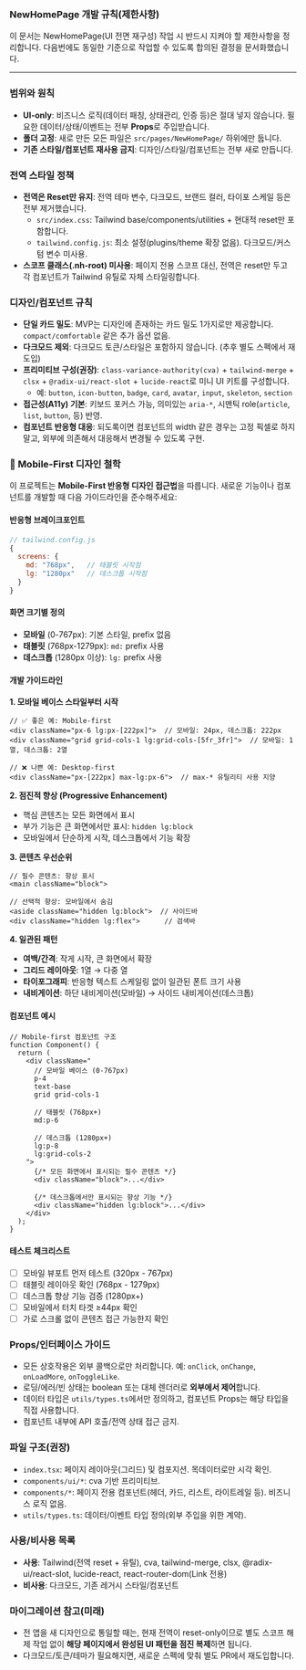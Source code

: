 ### NewHomePage 개발 규칙(제한사항)

이 문서는 NewHomePage(UI 전면 재구성) 작업 시 반드시 지켜야 할 제한사항을 정리합니다. 다음번에도 동일한 기준으로 작업할 수 있도록 합의된 결정을 문서화했습니다.

---

### 범위와 원칙

- **UI-only**: 비즈니스 로직(데이터 패칭, 상태관리, 인증 등)은 절대 넣지 않습니다. 필요한 데이터/상태/이벤트는 전부 **Props**로 주입받습니다.
- **폴더 고정**: 새로 만든 모든 파일은 `src/pages/NewHomePage/` 하위에만 둡니다.
- **기존 스타일/컴포넌트 재사용 금지**: 디자인/스타일/컴포넌트는 전부 새로 만듭니다.

### 전역 스타일 정책

- **전역은 Reset만 유지**: 전역 테마 변수, 다크모드, 브랜드 컬러, 타이포 스케일 등은 전부 제거했습니다.
  - `src/index.css`: Tailwind base/components/utilities + 현대적 reset만 포함합니다.
  - `tailwind.config.js`: 최소 설정(plugins/theme 확장 없음). 다크모드/커스텀 변수 미사용.
- **스코프 클래스(.nh-root) 미사용**: 페이지 전용 스코프 대신, 전역은 reset만 두고 각 컴포넌트가 Tailwind 유틸로 자체 스타일링합니다.

### 디자인/컴포넌트 규칙

- **단일 카드 밀도**: MVP는 디자인에 존재하는 카드 밀도 1가지로만 제공합니다. `compact/comfortable` 같은 추가 옵션 없음.
- **다크모드 제외**: 다크모드 토큰/스타일은 포함하지 않습니다. (추후 별도 스펙에서 재도입)
- **프리미티브 구성(권장)**: `class-variance-authority(cva)` + `tailwind-merge` + `clsx` + `@radix-ui/react-slot` + `lucide-react`로 미니 UI 키트를 구성합니다.
  - 예: `button`, `icon-button`, `badge`, `card`, `avatar`, `input`, `skeleton`, `section`
- **접근성(A11y) 기본**: 키보드 포커스 가능, 의미있는 `aria-*`, 시맨틱 role(`article`, `list`, `button`, 등) 반영.
- **컴포넌트 반응형 대응**: 되도록이면 컴포넌트의 width 같은 경우는 고정 픽셀로 하지말고, 외부에 의존해서 대응해서 변경될 수 있도록 구현.

### 📱 Mobile-First 디자인 철학

이 프로젝트는 **Mobile-First 반응형 디자인 접근법**을 따릅니다. 새로운 기능이나 컴포넌트를 개발할 때 다음 가이드라인을 준수해주세요:

#### 반응형 브레이크포인트
```javascript
// tailwind.config.js
{
  screens: {
    md: "768px",   // 태블릿 시작점
    lg: "1280px"   // 데스크톱 시작점
  }
}
```

#### 화면 크기별 정의
- **모바일** (0-767px): 기본 스타일, prefix 없음
- **태블릿** (768px-1279px): `md:` prefix 사용
- **데스크톱** (1280px 이상): `lg:` prefix 사용

#### 개발 가이드라인

**1. 모바일 베이스 스타일부터 시작**
```tsx
// ✅ 좋은 예: Mobile-first
<div className="px-6 lg:px-[222px]">  // 모바일: 24px, 데스크톱: 222px
<div className="grid grid-cols-1 lg:grid-cols-[5fr_3fr]">  // 모바일: 1열, 데스크톱: 2열

// ❌ 나쁜 예: Desktop-first
<div className="px-[222px] max-lg:px-6">  // max-* 유틸리티 사용 지양
```

**2. 점진적 향상 (Progressive Enhancement)**
- 핵심 콘텐츠는 모든 화면에서 표시
- 부가 기능은 큰 화면에서만 표시: `hidden lg:block`
- 모바일에서 단순하게 시작, 데스크톱에서 기능 확장

**3. 콘텐츠 우선순위**
```tsx
// 필수 콘텐츠: 항상 표시
<main className="block">

// 선택적 향상: 모바일에서 숨김
<aside className="hidden lg:block">  // 사이드바
<div className="hidden lg:flex">      // 검색바
```

**4. 일관된 패턴**
- **여백/간격**: 작게 시작, 큰 화면에서 확장
- **그리드 레이아웃**: 1열 → 다중 열
- **타이포그래피**: 반응형 텍스트 스케일링 없이 일관된 폰트 크기 사용
- **내비게이션**: 하단 내비게이션(모바일) → 사이드 내비게이션(데스크톱)

#### 컴포넌트 예시
```tsx
// Mobile-first 컴포넌트 구조
function Component() {
  return (
    <div className="
      // 모바일 베이스 (0-767px)
      p-4 
      text-base
      grid grid-cols-1
      
      // 태블릿 (768px+)
      md:p-6
      
      // 데스크톱 (1280px+)
      lg:p-8
      lg:grid-cols-2
    ">
      {/* 모든 화면에서 표시되는 필수 콘텐츠 */}
      <div className="block">...</div>
      
      {/* 데스크톱에서만 표시되는 향상 기능 */}
      <div className="hidden lg:block">...</div>
    </div>
  );
}
```

#### 테스트 체크리스트
- [ ] 모바일 뷰포트 먼저 테스트 (320px - 767px)
- [ ] 태블릿 레이아웃 확인 (768px - 1279px)
- [ ] 데스크톱 향상 기능 검증 (1280px+)
- [ ] 모바일에서 터치 타겟 ≥44px 확인
- [ ] 가로 스크롤 없이 콘텐츠 접근 가능한지 확인

### Props/인터페이스 가이드

- 모든 상호작용은 외부 콜백으로만 처리합니다. 예: `onClick`, `onChange`, `onLoadMore`, `onToggleLike`.
- 로딩/에러/빈 상태는 boolean 또는 대체 렌더러로 **외부에서 제어**합니다.
- 데이터 타입은 `utils/types.ts`에서만 정의하고, 컴포넌트 Props는 해당 타입을 직접 사용합니다.
- 컴포넌트 내부에 API 호출/전역 상태 접근 금지.

### 파일 구조(권장)

- `index.tsx`: 페이지 레이아웃(그리드) 및 컴포지션. 목데이터로만 시각 확인.
- `components/ui/*`: cva 기반 프리미티브.
- `components/*`: 페이지 전용 컴포넌트(헤더, 카드, 리스트, 라이트레일 등). 비즈니스 로직 없음.
- `utils/types.ts`: 데이터/이벤트 타입 정의(외부 주입을 위한 계약).

### 사용/비사용 목록

- **사용**: Tailwind(전역 reset + 유틸), cva, tailwind-merge, clsx, @radix-ui/react-slot, lucide-react, react-router-dom(Link 전용)
- **비사용**: 다크모드, 기존 레거시 스타일/컴포넌트

### 마이그레이션 참고(미래)

- 전 앱을 새 디자인으로 통일할 때는, 현재 전역이 reset-only이므로 별도 스코프 해제 작업 없이 **해당 페이지에서 완성된 UI 패턴을 점진 복제**하면 됩니다.
- 다크모드/토큰/테마가 필요해지면, 새로운 스펙에 맞춰 별도 PR에서 재도입합니다.
